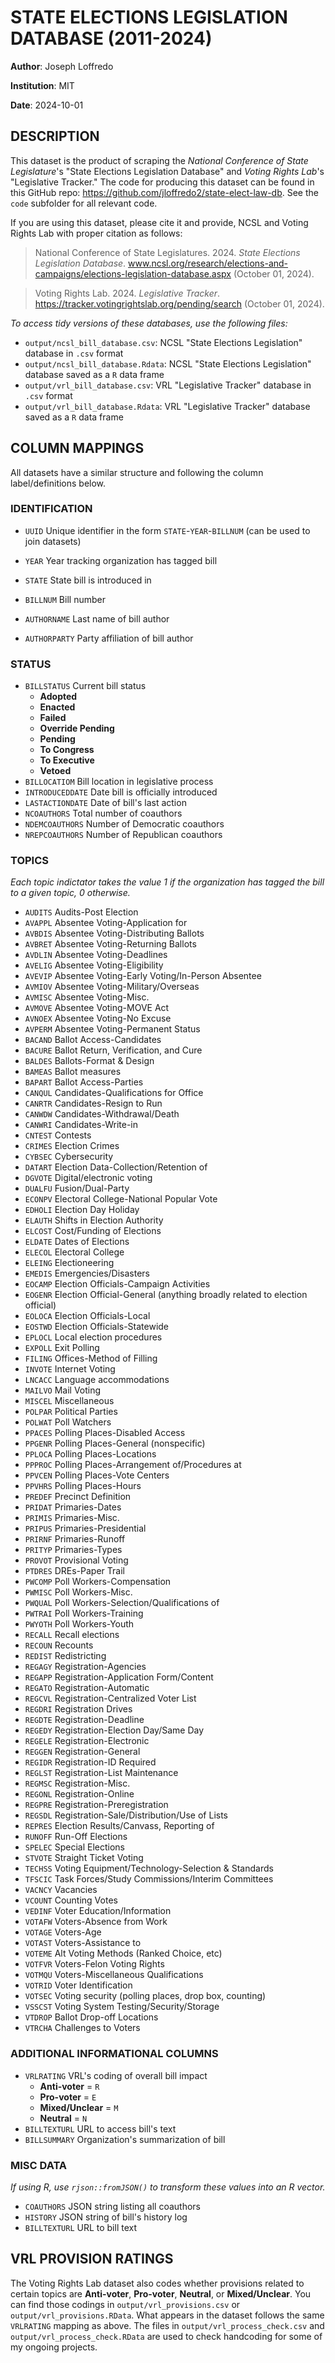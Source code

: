# STATE ELECTIONS LEGISLATION DATABASE (2011-2024)
**Author**: Joseph Loffredo

**Institution**: MIT

**Date**: 2024-10-01

## DESCRIPTION
This dataset is the product of scraping the *National Conference of State Legislature*'s "State Elections Legislation Database" and *Voting Rights Lab*'s "Legislative Tracker." The code for producing this dataset can be found in this GitHub repo: https://github.com/jloffredo2/state-elect-law-db. See the `code` subfolder for all relevant code.

If you are using this dataset, please cite it and provide, NCSL and Voting Rights Lab with proper citation as follows:

> National Conference of State Legislatures. 2024. *State Elections Legislation Database*. www.ncsl.org/research/elections-and-campaigns/elections-legislation-database.aspx (October 01, 2024).

> Voting Rights Lab. 2024. *Legislative Tracker*. https://tracker.votingrightslab.org/pending/search (October 01, 2024).

*To access tidy versions of these databases, use the following files:*
* `output/ncsl_bill_database.csv`: NCSL "State Elections Legislation" database in `.csv` format
* `output/ncsl_bill_database.Rdata`: NCSL "State Elections Legislation" database saved as a `R` data frame
* `output/vrl_bill_database.csv`: VRL "Legislative Tracker" database in `.csv` format
* `output/vrl_bill_database.Rdata`: VRL "Legislative Tracker" database saved as a `R` data frame

## COLUMN MAPPINGS
All datasets have a similar structure and following the column label/definitions below.
### IDENTIFICATION
* `UUID` Unique identifier in the form `STATE`-`YEAR`-`BILLNUM` (can be used to join datasets)

* `YEAR` Year tracking organization has tagged bill

* `STATE` State bill is introduced in

* `BILLNUM` Bill number

* `AUTHORNAME` Last name of bill author

* `AUTHORPARTY` Party affiliation of bill author

### STATUS
* `BILLSTATUS` 	Current bill status
  * **Adopted**
  * **Enacted**
  * **Failed**
  * **Override Pending**
  * **Pending**
  * **To Congress**
  * **To Executive**
  * **Vetoed**
* `BILLOCATIOM` Bill location in legislative process
* `INTRODUCEDDATE` Date bill is officially introduced
* `LASTACTIONDATE` Date of bill's last action
* `NCOAUTHORS` Total number of coauthors
* `NDEMCOAUTHORS` Number of Democratic coauthors
* `NREPCOAUTHORS` Number of Republican coauthors

### TOPICS
*Each topic indictator takes the value 1 if the organization has tagged the bill to a given topic, 0 otherwise.*
* `AUDITS` 	Audits-Post Election
* `AVAPPL` 	Absentee Voting-Application for
* `AVBDIS` 	Absentee Voting-Distributing Ballots
* `AVBRET` 	Absentee Voting-Returning Ballots
* `AVDLIN`  Absentee Voting-Deadlines
* `AVELIG` 	Absentee Voting-Eligibility
* `AVEVIP` 	Absentee Voting-Early Voting/In-Person Absentee
* `AVMIOV` 	Absentee Voting-Military/Overseas
* `AVMISC` 	Absentee Voting-Misc.
* `AVMOVE` 	Absentee Voting-MOVE Act
* `AVNOEX` 	Absentee Voting-No Excuse
* `AVPERM` 	Absentee Voting-Permanent Status
* `BACAND` 	Ballot Access-Candidates
* `BACURE`  Ballot Return, Verification, and Cure
* `BALDES` 	Ballots-Format & Design
* `BAMEAS`  Ballot measures
* `BAPART` 	Ballot Access-Parties
* `CANQUL` 	Candidates-Qualifications for Office
* `CANRTR` 	Candidates-Resign to Run
* `CANWDW` 	Candidates-Withdrawal/Death
* `CANWRI` 	Candidates-Write-in
* `CNTEST` 	Contests
* `CRIMES` 	Election Crimes
* `CYBSEC` 	Cybersecurity
* `DATART` 	Election Data-Collection/Retention of
* `DGVOTE`  Digital/electronic voting
* `DUALFU` 	Fusion/Dual-Party
* `ECONPV` 	Electoral College-National Popular Vote
* `EDHOLI` 	Election Day Holiday
* `ELAUTH`  Shifts in Election Authority
* `ELCOST` 	Cost/Funding of Elections
* `ELDATE` 	Dates of Elections
* `ELECOL` 	Electoral College
* `ELEING` 	Electioneering
* `EMEDIS` 	Emergencies/Disasters
* `EOCAMP` 	Election Officials-Campaign Activities
* `EOGENR`  Election Official-General (anything broadly related to election official)
* `EOLOCA` 	Election Officials-Local
* `EOSTWD` 	Election Officials-Statewide
* `EPLOCL`  Local election procedures
* `EXPOLL` 	Exit Polling
* `FILING` 	Offices-Method of Filling
* `INVOTE` 	Internet Voting
* `LNCACC`  Language accommodations
* `MAILVO` 	Mail Voting
* `MISCEL` 	Miscellaneous
* `POLPAR` 	Political Parties
* `POLWAT` 	Poll Watchers
* `PPACES` 	Polling Places-Disabled Access
* `PPGENR`  Polling Places-General (nonspecific)
* `PPLOCA` 	Polling Places-Locations
* `PPPROC` 	Polling Places-Arrangement of/Procedures at
* `PPVCEN` 	Polling Places-Vote Centers
* `PPVHRS` 	Polling Places-Hours
* `PREDEF` 	Precinct Definition
* `PRIDAT` 	Primaries-Dates
* `PRIMIS` 	Primaries-Misc.
* `PRIPUS` 	Primaries-Presidential
* `PRIRNF` 	Primaries-Runoff
* `PRITYP` 	Primaries-Types
* `PROVOT` 	Provisional Voting
* `PTDRES` 	DREs-Paper Trail
* `PWCOMP` 	Poll Workers-Compensation
* `PWMISC` 	Poll Workers-Misc.
* `PWQUAL` 	Poll Workers-Selection/Qualifications of
* `PWTRAI` 	Poll Workers-Training
* `PWYOTH` 	Poll Workers-Youth
* `RECALL`  Recall elections
* `RECOUN` 	Recounts
* `REDIST`  Redistricting
* `REGAGY`  Registration-Agencies
* `REGAPP` 	Registration-Application Form/Content
* `REGATO` 	Registration-Automatic
* `REGCVL` 	Registration-Centralized Voter List
* `REGDRI` 	Registration Drives
* `REGDTE` 	Registration-Deadline
* `REGEDY` 	Registration-Election Day/Same Day
* `REGELE` 	Registration-Electronic
* `REGGEN`  Registration-General
* `REGIDR` 	Registration-ID Required
* `REGLST` 	Registration-List Maintenance
* `REGMSC` 	Registration-Misc.
* `REGONL` 	Registration-Online
* `REGPRE` 	Registration-Preregistration
* `REGSDL` 	Registration-Sale/Distribution/Use of Lists
* `REPRES` 	Election Results/Canvass, Reporting of
* `RUNOFF` 	Run-Off Elections
* `SPELEC` 	Special Elections
* `STVOTE` 	Straight Ticket Voting
* `TECHSS` 	Voting Equipment/Technology-Selection & Standards
* `TFSCIC` 	Task Forces/Study Commissions/Interim Committees
* `VACNCY` 	Vacancies
* `VCOUNT` 	Counting Votes
* `VEDINF` 	Voter Education/Information
* `VOTAFW` 	Voters-Absence from Work
* `VOTAGE` 	Voters-Age
* `VOTAST` 	Voters-Assistance to
* `VOTEME` 	Alt Voting Methods (Ranked Choice, etc)
* `VOTFVR` 	Voters-Felon Voting Rights
* `VOTMQU` 	Voters-Miscellaneous Qualifications
* `VOTRID` 	Voter Identification
* `VOTSEC`  Voting security (polling places, drop box, counting)
* `VSSCST` 	Voting System Testing/Security/Storage
* `VTDROP`  Ballot Drop-off Locations
* `VTRCHA` 	Challenges to Voters

### ADDITIONAL INFORMATIONAL COLUMNS
* `VRLRATING` 	VRL's coding of overall bill impact
  * **Anti-voter** = `R`
  * **Pro-voter** = `E`
  * **Mixed/Unclear** = `M`
  * **Neutral** = `N`
* `BILLTEXTURL` 	URL to access bill's text
* `BILLSUMMARY` 	Organization's summarization of bill

### MISC DATA
*If using R, use `rjson::fromJSON()` to transform these values into an R vector.*

* `COAUTHORS` 	JSON string listing all coauthors
* `HISTORY` 	JSON string of bill's history log
* `BILLTEXTURL` 	URL to bill text

## VRL PROVISION RATINGS
The Voting Rights Lab dataset also codes whether provisions related to certain topics are **Anti-voter**, **Pro-voter**, **Neutral**, or **Mixed/Unclear**. You can find those codings in `output/vrl_provisions.csv` or `output/vrl_provisions.RData`. What appears in the dataset follows the same `VRLRATING` mapping as above. The files in `output/vrl_process_check.csv` and `output/vrl_process_check.RData` are used to check handcoding for some of my ongoing projects.
